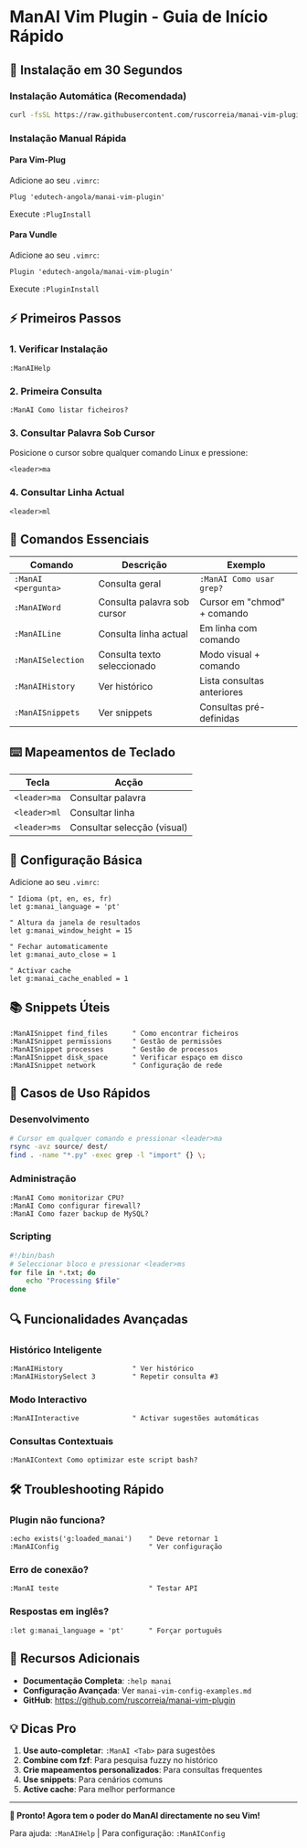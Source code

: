 # ManAI Vim Plugin - Guia de Início Rápido

## 🚀 Instalação em 30 Segundos

### Instalação Automática (Recomendada)

```bash
curl -fsSL https://raw.githubusercontent.com/ruscorreia/manai-vim-plugin/main/install.sh | bash
```

### Instalação Manual Rápida

#### Para Vim-Plug
Adicione ao seu `.vimrc`:
```vim
Plug 'edutech-angola/manai-vim-plugin'
```
Execute `:PlugInstall`

#### Para Vundle
Adicione ao seu `.vimrc`:
```vim
Plugin 'edutech-angola/manai-vim-plugin'
```
Execute `:PluginInstall`

## ⚡ Primeiros Passos

### 1. Verificar Instalação
```vim
:ManAIHelp
```

### 2. Primeira Consulta
```vim
:ManAI Como listar ficheiros?
```

### 3. Consultar Palavra Sob Cursor
Posicione o cursor sobre qualquer comando Linux e pressione:
```
<leader>ma
```

### 4. Consultar Linha Actual
```
<leader>ml
```

## 🎯 Comandos Essenciais

| Comando | Descrição | Exemplo |
|---------|-----------|---------|
| `:ManAI <pergunta>` | Consulta geral | `:ManAI Como usar grep?` |
| `:ManAIWord` | Consulta palavra sob cursor | Cursor em "chmod" + comando |
| `:ManAILine` | Consulta linha actual | Em linha com comando |
| `:ManAISelection` | Consulta texto seleccionado | Modo visual + comando |
| `:ManAIHistory` | Ver histórico | Lista consultas anteriores |
| `:ManAISnippets` | Ver snippets | Consultas pré-definidas |

## ⌨️ Mapeamentos de Teclado

| Tecla | Acção |
|-------|-------|
| `<leader>ma` | Consultar palavra |
| `<leader>ml` | Consultar linha |
| `<leader>ms` | Consultar selecção (visual) |

## 🔧 Configuração Básica

Adicione ao seu `.vimrc`:

```vim
" Idioma (pt, en, es, fr)
let g:manai_language = 'pt'

" Altura da janela de resultados
let g:manai_window_height = 15

" Fechar automaticamente
let g:manai_auto_close = 1

" Activar cache
let g:manai_cache_enabled = 1
```

## 📚 Snippets Úteis

```vim
:ManAISnippet find_files      " Como encontrar ficheiros
:ManAISnippet permissions     " Gestão de permissões
:ManAISnippet processes       " Gestão de processos
:ManAISnippet disk_space      " Verificar espaço em disco
:ManAISnippet network         " Configuração de rede
```

## 🎨 Casos de Uso Rápidos

### Desenvolvimento
```bash
# Cursor em qualquer comando e pressionar <leader>ma
rsync -avz source/ dest/
find . -name "*.py" -exec grep -l "import" {} \;
```

### Administração
```vim
:ManAI Como monitorizar CPU?
:ManAI Como configurar firewall?
:ManAI Como fazer backup de MySQL?
```

### Scripting
```bash
#!/bin/bash
# Seleccionar bloco e pressionar <leader>ms
for file in *.txt; do
    echo "Processing $file"
done
```

## 🔍 Funcionalidades Avançadas

### Histórico Inteligente
```vim
:ManAIHistory                 " Ver histórico
:ManAIHistorySelect 3         " Repetir consulta #3
```

### Modo Interactivo
```vim
:ManAIInteractive             " Activar sugestões automáticas
```

### Consultas Contextuais
```vim
:ManAIContext Como optimizar este script bash?
```

## 🛠️ Troubleshooting Rápido

### Plugin não funciona?
```vim
:echo exists('g:loaded_manai')    " Deve retornar 1
:ManAIConfig                      " Ver configuração
```

### Erro de conexão?
```vim
:ManAI teste                      " Testar API
```

### Respostas em inglês?
```vim
:let g:manai_language = 'pt'      " Forçar português
```

## 📖 Recursos Adicionais

- **Documentação Completa**: `:help manai`
- **Configuração Avançada**: Ver `manai-vim-config-examples.md`
- **GitHub**: https://github.com/ruscorreia/manai-vim-plugin

## 💡 Dicas Pro

1. **Use auto-completar**: `:ManAI <Tab>` para sugestões
2. **Combine com fzf**: Para pesquisa fuzzy no histórico
3. **Crie mapeamentos personalizados**: Para consultas frequentes
4. **Use snippets**: Para cenários comuns
5. **Active cache**: Para melhor performance

---

**🎉 Pronto! Agora tem o poder do ManAI directamente no seu Vim!**

Para ajuda: `:ManAIHelp` | Para configuração: `:ManAIConfig`

